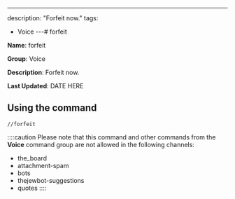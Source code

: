---
description: "Forfeit now."
tags:
  - Voice
---# forfeit

**Name**: forfeit

**Group**: Voice

**Description**: Forfeit now.

**Last Updated**: DATE HERE

## Using the command

    //forfeit

::::caution Please note that this command and other commands from the **Voice** command group are not allowed in the following channels:
- the_board
- attachment-spam
- bots
- thejewbot-suggestions
- quotes
::::